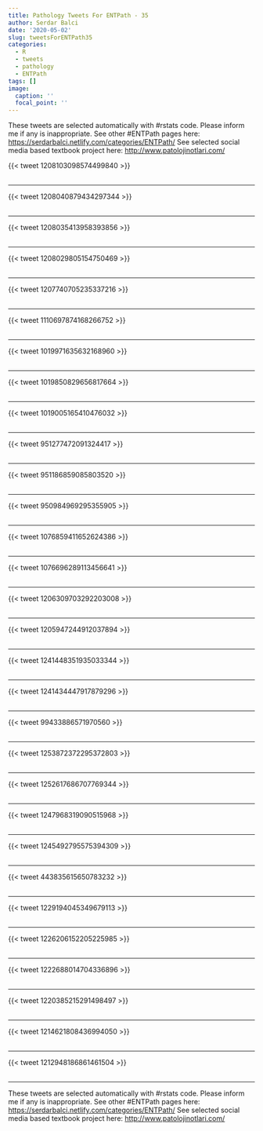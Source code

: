 ```yaml
---
title: Pathology Tweets For ENTPath - 35
author: Serdar Balci
date: '2020-05-02'
slug: tweetsForENTPath35
categories:
  - R
  - tweets
  - pathology
  - ENTPath
tags: []
image:
  caption: ''
  focal_point: ''
---
```



These tweets are selected automatically with #rstats code. Please inform me if any is inappropriate.
See other #ENTPath pages here: https://serdarbalci.netlify.com/categories/ENTPath/ 
See selected social media based textbook project here: http://www.patolojinotlari.com/

{{< tweet 1208103098574499840 >}}
<br>
<br>
<hr>
{{< tweet 1208040879434297344 >}}
<br>
<br>
<hr>
{{< tweet 1208035413958393856 >}}
<br>
<br>
<hr>
{{< tweet 1208029805154750469 >}}
<br>
<br>
<hr>
{{< tweet 1207740705235337216 >}}
<br>
<br>
<hr>
{{< tweet 1110697874168266752 >}}
<br>
<br>
<hr>
{{< tweet 1019971635632168960 >}}
<br>
<br>
<hr>
{{< tweet 1019850829656817664 >}}
<br>
<br>
<hr>
{{< tweet 1019005165410476032 >}}
<br>
<br>
<hr>
{{< tweet 951277472091324417 >}}
<br>
<br>
<hr>
{{< tweet 951186859085803520 >}}
<br>
<br>
<hr>
{{< tweet 950984969295355905 >}}
<br>
<br>
<hr>
{{< tweet 1076859411652624386 >}}
<br>
<br>
<hr>
{{< tweet 1076696289113456641 >}}
<br>
<br>
<hr>
{{< tweet 1206309703292203008 >}}
<br>
<br>
<hr>
{{< tweet 1205947244912037894 >}}
<br>
<br>
<hr>
{{< tweet 1241448351935033344 >}}
<br>
<br>
<hr>
{{< tweet 1241434447917879296 >}}
<br>
<br>
<hr>
{{< tweet 99433886571970560 >}}
<br>
<br>
<hr>
{{< tweet 1253872372295372803 >}}
<br>
<br>
<hr>
{{< tweet 1252617686707769344 >}}
<br>
<br>
<hr>
{{< tweet 1247968319090515968 >}}
<br>
<br>
<hr>
{{< tweet 1245492795575394309 >}}
<br>
<br>
<hr>
{{< tweet 443835615650783232 >}}
<br>
<br>
<hr>
{{< tweet 1229194045349679113 >}}
<br>
<br>
<hr>
{{< tweet 1226206152205225985 >}}
<br>
<br>
<hr>
{{< tweet 1222688014704336896 >}}
<br>
<br>
<hr>
{{< tweet 1220385215291498497 >}}
<br>
<br>
<hr>
{{< tweet 1214621808436994050 >}}
<br>
<br>
<hr>
{{< tweet 1212948186861461504 >}}
<br>
<br>
<hr>


These tweets are selected automatically with #rstats code. Please inform me if any is inappropriate.
See other #ENTPath pages here: https://serdarbalci.netlify.com/categories/ENTPath/ 
See selected social media based textbook project here: http://www.patolojinotlari.com/
